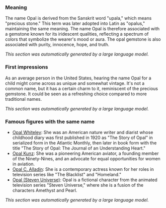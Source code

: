 ### Meaning
The name Opal is derived from the Sanskrit word "upala," which means "precious stone." This term was later adopted into Latin as "opalus," maintaining the same meaning. The name Opal is therefore associated with a gemstone known for its iridescent qualities, reflecting a spectrum of colors that symbolize the wearer's mood or aura. The opal gemstone is also associated with purity, innocence, hope, and truth.

_This section was automatically generated by a large language model._

### First impressions
As an average person in the United States, hearing the name Opal for a child might come across as unique and somewhat vintage. It's not a common name, but it has a certain charm to it, reminiscent of the precious gemstone. It could be seen as a refreshing choice compared to more traditional names.

_This section was automatically generated by a large language model._

### Famous figures with the same name
- [Opal Whiteley](https://en.wikipedia.org/wiki/Opal_Whiteley): She was an American nature writer and diarist whose childhood diary was first published in 1920 as "The Story of Opal" in serialized form in the Atlantic Monthly, then later in book form with the title "The Story of Opal: The Journal of an Understanding Heart."
- [Opal Kunz](https://en.wikipedia.org/wiki/Opal_Kunz): She was a pioneering American aviator, a founding member of the Ninety-Nines, and an advocate for equal opportunities for women in aviation.
- [Opal C. Alladin](https://en.wikipedia.org/wiki/Opal_C._Alladin): She is a contemporary actress known for her roles in television series like "The Blacklist" and "Homeland."
- [Opal (Steven Universe)](https://en.wikipedia.org/wiki/Opal_(Steven_Universe)): Opal is a fictional character from the animated television series "Steven Universe," where she is a fusion of the characters Amethyst and Pearl.

_This section was automatically generated by a large language model._